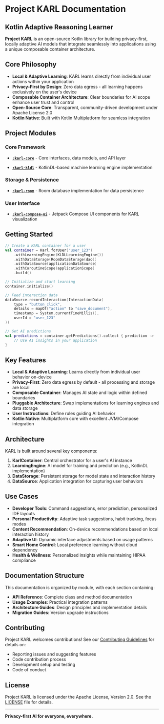 # Project KARL Documentation

## Kotlin Adaptive Reasoning Learner

**Project KARL** is an open-source Kotlin library for building privacy-first, locally adaptive AI models that integrate seamlessly into applications using a unique composable container architecture.

## Core Philosophy

- **Local & Adaptive Learning**: KARL learns directly from individual user actions within your application
- **Privacy-First by Design**: Zero data egress - all learning happens exclusively on the user's device
- **Composable Container Architecture**: Clear boundaries for AI scope enhance user trust and control
- **Open-Source Core**: Transparent, community-driven development under Apache License 2.0
- **Kotlin Native**: Built with Kotlin Multiplatform for seamless integration

## Project Modules

### Core Framework

- **[`:karl-core`](https://github.com/theaniketraj/project-karl/tree/main/karl-core)** - Core interfaces, data models, and API layer

- **[`:karl-kldl`](https://github.com/theaniketraj/project-karl/tree/main/karl-kldl)** - KotlinDL-based machine learning engine implementation

### Storage & Persistence

- **[`:karl-room`](https://github.com/theaniketraj/project-karl/tree/main/karl-room)** - Room database implementation for data persistence

### User Interface

- **[`:karl-compose-ui`](https://github.com/theaniketraj/project-karl/tree/main/karl-compose-ui)** - Jetpack Compose UI components for KARL visualization

## Getting Started

```kotlin
// Create a KARL container for a user
val container = Karl.forUser("user_123")
    .withLearningEngine(KLDLLearningEngine())
    .withDataStorage(RoomDataStorage(dao))
    .withDataSource(applicationDataSource)
    .withCoroutineScope(applicationScope)
    .build()

// Initialize and start learning
container.initialize()

// Feed interaction data
dataSource.recordInteraction(InteractionData(
    type = "button_click",
    details = mapOf("action" to "save_document"),
    timestamp = System.currentTimeMillis(),
    userId = "user_123"
))

// Get AI predictions
val predictions = container.getPredictions().collect { prediction ->
    // Use AI insights in your application
}
```

## Key Features

- **Local & Adaptive Learning**: Learns directly from individual user behavior on-device
- **Privacy-First**: Zero data egress by default - all processing and storage are local
- **Composable Container**: Manages AI state and logic within defined boundaries
- **Pluggable Architecture**: Swap implementations for learning engines and data storage
- **User Instructions**: Define rules guiding AI behavior
- **Kotlin Native**: Multiplatform core with excellent JVM/Compose integration

## Architecture

KARL is built around several key components:

1. **KarlContainer**: Central orchestrator for a user's AI instance
2. **LearningEngine**: AI model for training and prediction (e.g., KotlinDL implementation)
3. **DataStorage**: Persistent storage for model state and interaction history
4. **DataSource**: Application integration for capturing user behaviors

## Use Cases

- **Developer Tools**: Command suggestions, error prediction, personalized IDE layouts
- **Personal Productivity**: Adaptive task suggestions, habit tracking, focus modes
- **Content Recommendation**: On-device recommendations based on local interaction history
- **Adaptive UI**: Dynamic interface adjustments based on usage patterns
- **Smart Home Control**: Local preference learning without cloud dependency
- **Health & Wellness**: Personalized insights while maintaining HIPAA compliance

## Documentation Structure

This documentation is organized by module, with each section containing:

- **API Reference**: Complete class and method documentation
- **Usage Examples**: Practical integration patterns
- **Architecture Guides**: Design principles and implementation details
- **Migration Guides**: Version upgrade instructions

## Contributing

Project KARL welcomes contributions! See our [Contributing Guidelines](https://github.com/theaniketraj/project-karl/blob/main/CONTRIBUTING.md) for details on:

- Reporting issues and suggesting features
- Code contribution process
- Development setup and testing
- Code of conduct

## License

Project KARL is licensed under the Apache License, Version 2.0. See the [LICENSE](https://github.com/theaniketraj/project-karl/blob/main/LICENSE) file for details.

---

**Privacy-first AI for everyone, everywhere.**
